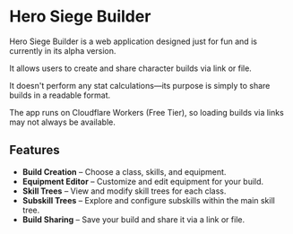 # Hero Siege Builder

Hero Siege Builder is a web application designed just for fun and is currently in its alpha version.  

It allows users to create and share character builds via link or file.  

It doesn't perform any stat calculations—its purpose is simply to share builds in a readable format.  

The app runs on Cloudflare Workers (Free Tier), so loading builds via links may not always be available.  

## Features

- **Build Creation** – Choose a class, skills, and equipment.  
- **Equipment Editor** – Customize and edit equipment for your build.  
- **Skill Trees** – View and modify skill trees for each class.  
- **Subskill Trees** – Explore and configure subskills within the main skill tree.  
- **Build Sharing** – Save your build and share it via a link or file.  
